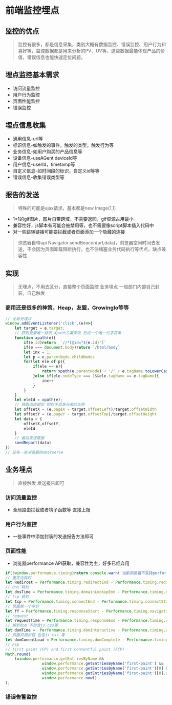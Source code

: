 # 前端监控埋点

## 监控的优点

> 监控有很多，都是信息采集，类别大概有数据监控、错误监控、用户行为和喜好等，监控数据都是用来分析的PV、UV等，这些数据最能体现产品的价值，错误信息也能快速定位问题。

## 埋点监控基本需求
* 访问流量监控
* 用户行为监控
* 页面性能监控
* 错误监控

## 埋点信息收集
* 通用信息-url等
* 标识信息-如触发的事件，触发的类型，触发行为等
* 业务信息-如用户购买的产品信息等
* 设备信息-useAGent deviceId等
* 用户信息-userId，timetamp等
* 自定义信息-如时间段的标识，自定义id等等
* 错误信息-收集错误类型等

## 报告的发送

> 特殊的可能是ajax请求，基本都是new Image(1,1)

* 1*1的gif图片，图片自带跨域，不需要返回，gif资源占用最小
* 兼容性好，js脚本有可能会被禁用等，也不需要像script脚本插入代码中
* 对一些跳转链接可能要拦截或者页面添加一个隐藏的连接

> 浏览器自带api Navigator.sendBeacon(url,data)，浏览器空闲时间去发送，不会因为页面卸载阻断执行，也不住堵塞业务代码执行等优点，缺点兼容性
## 实现

> 无埋点，不用去区分，直接整个页面监控
> 业务埋点 一般部门内部自己封装，自己触发

### 商用还是很多的神策，Heap，友盟，GrowingIo等等

```js
// 全局无埋点
window.addEventListener('click',(e)=>{
    let target = e.target;
    // 获取元素唯一标识 Xpath方案来做 形成一个唯一的字符串
    function xpath(e){
        if(e.id)return  `//*[@id="${e.id}"]`
        if(e === document.body)return `/html/body`
        let inx = 1;
        let p = e.parentNode.childNodes
        for(let ele of p){
            if(ele == e){
                return xpath(e.parentNode) + '/' + e.tagName.toLowerCase() + '['+inx+']';
            }else if(ele.nodeType === 1&&ele.tagName == e.tagName){
                inx++
            }
        }
    }
    let eleId = xpath(e);
    // 获取点击部位 相对于自身元素的比例 
    let offsetX = (e.pageX - target.offsetLeft)/target.offsetWidth
    let offsetY = (e.pageY - target.offsetTop)/target.offsetHeight
    let data = {
        offsetX,offsetY,
        eleId
    }
    // 最后发送数据
    snedReport(data)
})
// 还有一些浏览器的oberserve
```
## 业务埋点

> 直接触发 发送报告即可

###  访问流量监控

* 全局路由拦截或者钩子函数等 直接上报

### 用户行为监控

* 一些事件中添加封装的发送报告方法即可

### 页面性能

* 浏览器performance API获取，兼容性为主，好多已经弃用
```js
if(!window.performance.timing)return console.warn('当前浏览器不支持performance API');
// 重定向耗时
let Redircet = Performance.timing.redirectEnd - Performance.timing.redirectStart
// dns 耗时
let dnsTime = Performance.timing.domainLookupEnd - Performance.timing.domainLookupStart;
// tcp 耗时
let tcp = Performance.timing.connectEnd - Performance.timing.connectStart;
// 页面第一个字节
let ff = Performance.timing.responseStart - Performance.timing.navigationStart;
// request 
let requestTime = Performance.timing.responseEnd - Performance.timing.responseStart;
// 解析dom 不包含js css等
let domTime =  Performance.timing.domInteractive - Performance.timing.domLoading;
// 页面资源加载 包含js css 等
let domConentLoad = Performance.timing.domComplete - Performance.timing.domInteractive;
// Fsp
// first paint (FP) and first contentful paint (FCP)
Math.round(
    (window.performance.getEntriesByName &&
                window.performance.getEntriesByName('first-paint') &&
                window.performance.getEntriesByName('first-paint')[0] &&
                window.performance.getEntriesByName('first-paint')[0].startTime) ||
                window.performance.now()
);

```

### 错误告警监控




